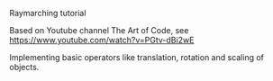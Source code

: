 Raymarching tutorial

Based on Youtube channel The Art of Code,
see https://www.youtube.com/watch?v=PGtv-dBi2wE

Implementing basic operators like translation, rotation and scaling of objects.

